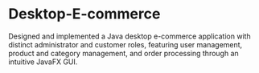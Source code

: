 # Desktop-E-commerce
Designed and implemented a Java desktop e-commerce application with distinct administrator and customer roles, featuring user management, product and category management, and order processing through an intuitive JavaFX GUI.
